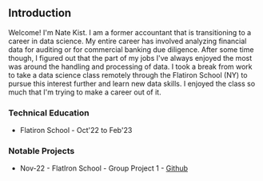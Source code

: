 ## Introduction

Welcome! I'm Nate Kist.  I am a former accountant that is transitioning to a career in data science.  My entire career has involved analyzing financial data for auditing or for commercial banking due diligence.  After some time though, I figured out that the part of my jobs I've always enjoyed the most was around the handling and processing of data.  I took a break from work to take a data science class remotely through the Flatiron School (NY) to pursue this interest further and learn new data skills.  I enjoyed the class so much that I'm trying to make a career out of it.   

### Technical Education
- Flatiron School - Oct'22 to Feb'23

### Notable Projects
- Nov-22 - FlatIron School - Group Project 1 - [Github](https://github.com/fetterollie/Microsoft-Movie-Analysis)


